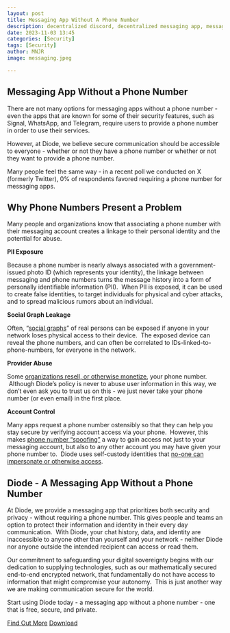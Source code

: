 ```yaml
---
layout: post
title: Messaging App Without A Phone Number
description: decentralized discord, decentralized messaging app, messaging app without a phone number
date: 2023-11-03 13:45
categories: [Security]
tags: [Security]
author: MNJR
image: messaging.jpeg

---
```

## Messaging App Without a Phone Number

There are not many options for messaging apps without a phone number - even the apps that are known for some of their security features, such as Signal, WhatsApp, and Telegram, require users to provide a phone number in order to use their services.  

However, at Diode, we believe secure communication should be accessible to everyone - whether or not they have a phone number or whether or not they want to provide a phone number. 

Many people feel the same way - in a recent poll we conducted on X (formerly Twitter), 0% of respondents favored requiring a phone number for messaging apps.

## Why Phone Numbers Present a Problem

Many people and organizations know that associating a phone number with their messaging account creates a linkage to their personal identity and the potential for abuse.  

**PII Exposure**

Because a phone number is nearly always associated with a government-issued photo ID (which represents your identity), the linkage between messaging and phone numbers turns the message history into a form of personally identifiable information (PII).  When PII is exposed, it can be used to create false identities, to target individuals for physical and cyber attacks, and to spread malicious rumors about an individual.

**Social Graph Leakage**

Often, “[social graphs](https://en.wikipedia.org/wiki/Social_graph)” of real persons can be exposed if anyone in your network loses physical access to their device.  The exposed device can reveal the phone numbers, and can often be correlated to IDs-linked-to-phone-numbers, for everyone in the network.

**Provider Abuse**

Some [organizations resell, or otherwise monetize](https://www.wired.co.uk/article/change-your-phone-number-online-privacy), your phone number.  Although Diode’s policy is never to abuse user information in this way, we don’t even ask you to trust us on this - we just never take your phone number (or even email) in the first place.

**Account Control**

Many apps request a phone number ostensibly so that they can help you stay secure by verifying account access via your phone.  However, this makes [phone number “spoofing”](https://krebsonsecurity.com/2019/03/why-phone-numbers-stink-as-identity-proof/) a way to gain access not just to your messaging account, but also to any other account you may have given your phone number to.  Diode uses self-custody identities that [no-one can impersonate or otherwise access](https://futurism.com/the-byte/hackers-elon-musk-twitter). 

## Diode - A Messaging App Without a Phone Number

At Diode, we provide a messaging app that prioritizes both security and privacy - without requiring a phone number. This gives people and teams an option to protect their information and identity in their every day communication.  With Diode, your chat history, data, and identity are inaccessible to anyone other than yourself and your network - neither Diode nor anyone outside the intended recipient can access or read them. 

Our commitment to safeguarding your digital sovereignty begins with our dedication to supplying technologies, such as our mathematically secured end-to-end encrypted network, that fundamentally do not have access to information that might compromise your autonomy.  This is just another way we are making communication secure for the world.

Start using Diode today - a messaging app without a phone number - one that is free, secure, and private. 

<div class="story__buttons">
  <a href="/website_dev_2023/solutions/app/" class="btn " target="">Find Out More</a>
  <a href="download-app" class="btn " target="">Download</a>
</div>


